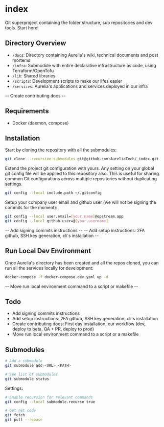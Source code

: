 # index
Git superproject containing the folder structure, sub repositories and dev tools. Start here!

## Directory Overview
- `/docs`: Directory containing Aurelia's wiki, technical documents and post mortems
- `/infra`: Submodule with entire declarative infrastructure as code, using Terraform/OpenTofu
- `/lib`: Shared libraries
- `/scripts`: Development scripts to make our lifes easier
- `/services`: Aurelia's applications and services deployed in our infra

-- Create contributing docs -- 
## Requirements
- Docker (daemon, compose)

## Installation
Start by cloning the repository with all the submodules:
```sh
git clone --recursive-submodules git@github.com:AureliaTech/_index.git ~/dev/aurelia
```

Extend the project git configuration with yours. Any setting on your global git config file will be applied to this repository also.
This is useful for sharing common Git configurations across multiple repositories without duplicating settings.
```sh
git config --local include.path ~/.gitconfig
```

Setup your company user email and github user (we will not be signing the commits for the moment):
```sh
git config --local user.email=[your.name]@opstream.app
git config --local github.user=@[your.username]
```
-- Add signing commits instructions --
-- Add setup instructions: 2FA github, SSH key generation, cli's installation --


## Run Local Dev Environment
Once Aurelia's directory has been created and all the repos cloned, you can run all the services locally for development:
```sh
docker-compose -f docker-compose.dev.yaml up -d
```
-- Move run local environment command to a script or makefile --

## Todo
- Add signing commits instructions
- Add setup instructions: 2FA github, SSH key generation, cli's installation
- Create contributing docs: First day installation, our workflow (dev, deploy to beta, QA + PR, deploy to prod)
- Move run local environment command to a script or a makefile

## Submodules
```sh
# Add a submodule
git submodule add <URL> <PATH>

# See list of submodules
git submodule status
```
Settings:
```sh
# Enable recursion for relevant commands
git config --local submodule.recurse true

# Get net code
git fetch
git pull --rebase
```
